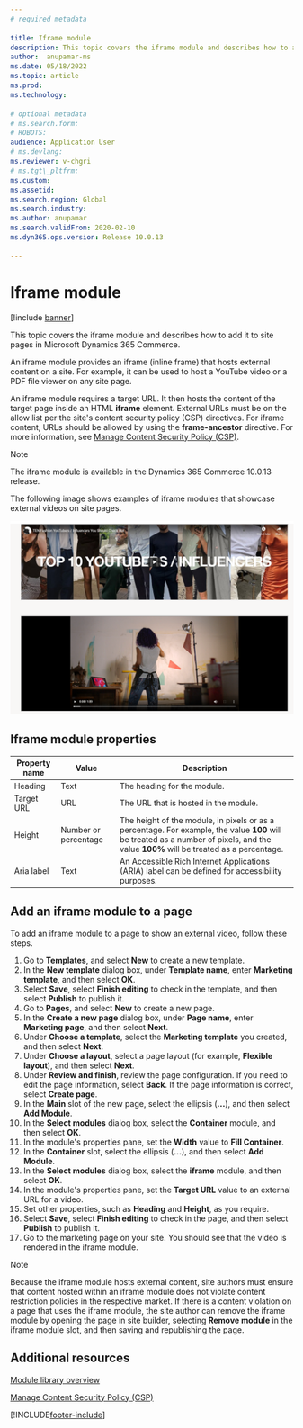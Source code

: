 ```yaml
---
# required metadata

title: Iframe module
description: This topic covers the iframe module and describes how to add it to site pages in Microsoft Dynamics 365 Commerce.
author:  anupamar-ms
ms.date: 05/18/2022
ms.topic: article
ms.prod:
ms.technology:

# optional metadata
# ms.search.form:
# ROBOTS:
audience: Application User
# ms.devlang:
ms.reviewer: v-chgri
# ms.tgt\_pltfrm:
ms.custom:
ms.assetid:
ms.search.region: Global
ms.search.industry:
ms.author: anupamar
ms.search.validFrom: 2020-02-10
ms.dyn365.ops.version: Release 10.0.13

---
```


# Iframe module

[!include [banner](includes/banner.md)]

This topic covers the iframe module and describes how to add it to site pages in Microsoft Dynamics 365 Commerce.

An iframe module provides an iframe (inline frame) that hosts external content on a site. For example, it can be used to host a YouTube video or a PDF file viewer on any site page. 

An iframe module requires a target URL. It then hosts the content of the target page inside an HTML **iframe** element. External URLs must be on the allow list per the site's content security policy (CSP) directives. For iframe content, URLs should be allowed by using the **frame-ancestor** directive. For more information, see [Manage Content Security Policy (CSP)](manage-csp.md).

> [!NOTE]
> The iframe module is available in the Dynamics 365 Commerce 10.0.13 release.

The following image shows examples of iframe modules that showcase external videos on site pages.

![Example of iframe modules that showcase external videos.](./media/ecommerce-iframe.PNG)

## Iframe module properties

| Property name             | Value                 | Description |
|---------------------------|-----------------------|-------------|
| Heading | Text | The heading for the module. |
| Target URL | URL | The URL that is hosted in the module. |
| Height | Number or percentage | The height of the module, in pixels or as a percentage. For example, the value **100** will be treated as a number of pixels, and the value **100%** will be treated as a percentage. |
| Aria label | Text | An Accessible Rich Internet Applications (ARIA) label can be defined for accessibility purposes. |

## Add an iframe module to a page

To add an iframe module to a page to show an external video, follow these steps.

1. Go to **Templates**, and select **New** to create a new template.
1. In the **New template** dialog box, under **Template name**, enter **Marketing template**, and then select **OK**.
1. Select **Save**, select **Finish editing** to check in the template, and then select **Publish** to publish it.
1. Go to **Pages**, and select **New** to create a new page.
1. In the **Create a new page** dialog box, under **Page name**, enter **Marketing page**, and then select **Next**.
1. Under **Choose a template**, select the **Marketing template** you created, and then select **Next**.
1. Under **Choose a layout**, select a page layout (for example, **Flexible layout**), and then select **Next**.
1. Under **Review and finish**, review the page configuration. If you need to edit the page information, select **Back**. If the page information is correct, select **Create page**. 
1. In the **Main** slot of the new page, select the ellipsis (**...**), and then select **Add Module**.
1. In the **Select modules** dialog box, select the **Container** module, and then select **OK**.
1. In the module's properties pane, set the **Width** value to **Fill Container**.
1. In the **Container** slot, select the ellipsis (**...**), and then select **Add Module**.
1. In the **Select modules** dialog box, select the **iframe** module, and then select **OK**.
1. In the module's properties pane, set the **Target URL** value to an external URL for a video.
1. Set other properties, such as **Heading** and **Height**, as you require.
1. Select **Save**, select **Finish editing** to check in the page, and then select **Publish** to publish it.
1. Go to the marketing page on your site. You should see that the video is rendered in the iframe module.

> [!NOTE]
> Because the iframe module hosts external content, site authors must ensure that content hosted within an iframe module does not violate content restriction policies in the respective market. If there is a content violation on a page that uses the iframe module, the site author can remove the iframe module by opening the page in site builder, selecting **Remove module** in the iframe module slot, and then saving and republishing the page.

## Additional resources

[Module library overview](starter-kit-overview.md)

[Manage Content Security Policy (CSP)](manage-csp.md)


[!INCLUDE[footer-include](../includes/footer-banner.md)]
